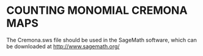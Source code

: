 # COUNTING MONOMIAL CREMONA MAPS

The Cremona.sws file should be used in the SageMath software, which can be downloaded at http://www.sagemath.org/
